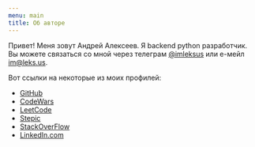 ```yaml
---
menu: main
title: Об авторе
---
```

Привет! Меня зовут Андрей Алексеев. Я backend python разработчик. Вы можете связаться со мной через телеграм [@imleksus](https://t.me/imleksus) или е-мейл im@leks.us.

Вот ссылки на некоторые из моих профилей:
 - [GitHub](https://github.com/leksuss/)
 - [CodeWars](https://www.codewars.com/users/leksuss)
 - [LeetCode](https://leetcode.com/leksuss/)
 - [Stepic](https://stepik.org/users/120718120)
 - [StackOverFlow](https://stackoverflow.com/users/5605510/andrey)
 - [LinkedIn.com](https://www.linkedin.com/in/leksus/)

